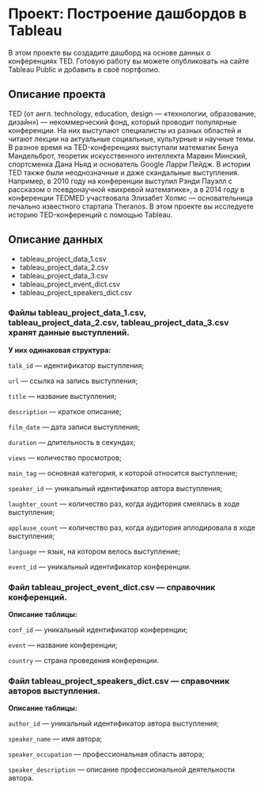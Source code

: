 # Проект: Построение дашбордов в Tableau
В этом проекте вы создадите дашборд на основе данных о конференциях TED. Готовую работу вы можете опубликовать на сайте Tableau Public и добавить в своё портфолио.
## Описание проекта
TED (от англ. technology, education, design — «технологии, образование, дизайн») — некоммерческий фонд, который проводит популярные конференции. На них выступают специалисты из разных областей и читают лекции на актуальные социальные, культурные и научные темы. 
В разное время на TED-конференциях выступали математик Бенуа Мандельброт, теоретик искусственного интеллекта Марвин Минский, спортсменка Дана Ньяд и основатель Google Ларри Пейдж. В истории TED также были неоднозначные и даже скандальные выступления. Например, в 2010 году на конференции выступил Рэнди Пауэлл с рассказом о псевдонаучной «вихревой математике», а в 2014 году в конференции TEDMED участвовала Элизабет Холмс — основательница печально известного стартапа Theranos.
В этом проекте вы исследуете историю TED-конференций с помощью Tableau.
## Описание данных

* tableau_project_data_1.csv
* tableau_project_data_2.csv
* tableau_project_data_3.csv
* tableau_project_event_dict.csv
* tableau_project_speakers_dict.csv

### Файлы **tableau_project_data_1.csv**, **tableau_project_data_2.csv**, **tableau_project_data_3.csv** хранят данные выступлений. 

**У них одинаковая структура:**

`talk_id` — идентификатор выступления;

`url` — ссылка на запись выступления;

`title` — название выступления;

`description` — краткое описание;

`film_date` — дата записи выступления;

`duration` — длительность в секундах;

`views` — количество просмотров;

`main_tag` — основная категория, к которой относится выступление;

`speaker_id` — уникальный идентификатор автора выступления;

`laughter_count` — количество раз, когда аудитория смеялась в ходе выступления;

`applause_count` — количество раз, когда аудитория аплодировала в ходе выступления;

`language` — язык, на котором велось выступление;

`event_id` — уникальный идентификатор конференции.

### Файл **tableau_project_event_dict.csv** — справочник конференций.

**Описание таблицы:**

`conf_id` — уникальный идентификатор конференции;

`event` — название конференции;

`country` — страна проведения конференции.

### Файл **tableau_project_speakers_dict.csv** — справочник авторов выступления. 

**Описание таблицы:**

`author_id` — уникальный идентификатор автора выступления;

`speaker_name` — имя автора;

`speaker_occupation` — профессиональная область автора;

`speaker_description` — описание профессиональной деятельности автора.
